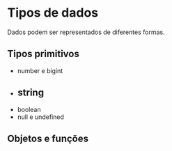 # Tipos de dados

Dados podem ser representados de diferentes formas.

## Tipos primitivos

-   number e bigint
-   string
    -
-   boolean
-   null e undefined

## Objetos e funções
